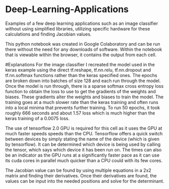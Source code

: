 # Deep-Learning-Applications
Examples of a few deep learning applications such as an image classifier without using simplified libraries, utilizing specific hardware for these calculations and finding Jacobian values.

This python notebook was created in Google Colaboratory and can be run there without the need for any downloads of software. Within the notebook that is viewable within the browser, it contains the output from each cell.

#Explanations
For the image classifier I recreated the model used in the keras example using the direct tf.reshape, tf.nn.relu, tf.nn.dropout and tf.nn.softmax functions rather than the keras specified ones. The epochs are broken down into batches of size 128 and each run through the model. Once the model is run through, there is a sparse softmax cross entropy loss function to obtain the loss to use to get the gradients of the weights and biases. These gradients alter the weights and biases to train the model. The training goes at a much slower rate than the keras training and often runs into a local minima that prevents further training. To run 50 epochs, it took roughly 666 seconds and about 1.57 loss which is much higher than the keras training of a 0.0075 loss.

The use of tensorflow 2.0 GPU is required for this cell as it uses the GPU at much faster speeds speeds than the CPU. Tensorflow offers a quick switch between devices by simply stating the name of the device (which is given by tensorflow). It can be determined which device is being used by calling the tensor, which says which device it has been run on. The times can also be an indicator as the GPU runs at a significantly faster pace as it can use its cuda cores in parallel much quicker than a CPU could with its few cores.

The Jacobian value can be found by using multiple equations in a 2x2 matrix and finding their derivatives. Once their derivatives are found, the values can be input into the needed positions and solve for the determinant.  
